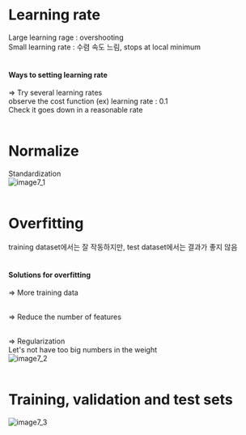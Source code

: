 # Learning rate <br>
Large learning rage : overshooting <br>
Small learning rate : 수렴 속도 느림, stops at local minimum <br><br>

#### Ways to setting learning rate <br>
=> Try several learning rates <br>
observe the cost function (ex) learning rate : 0.1 <br>
Check it goes down in a reasonable rate <br><br>

# Normalize <br>
Standardization <br>
![image7_1](https://user-images.githubusercontent.com/57740560/93662214-882fdd80-fa99-11ea-8358-abf50965abd5.png) <br><br>

# Overfitting <br>
training dataset에서는 잘 작동하지만, test dataset에서는 결과가 좋지 않음 <br><br>

#### Solutions for overfitting <br>
=> More training data <br><br>

=> Reduce the number of features <br><br>

=> Regularization <br>
Let's not have too big numbers in the weight <br>
![image7_2](https://user-images.githubusercontent.com/57740560/93662415-d85b6f80-fa9a-11ea-9a5f-392085d9cea5.png) <br><br>
 
# Training, validation and test sets <br>
![image7_3](https://user-images.githubusercontent.com/57740560/93662616-5409ec00-fa9c-11ea-930a-d1908ba8e917.png)


